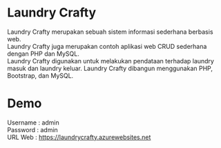 # Laundry Crafty
Laundry Crafty merupakan sebuah sistem informasi sederhana berbasis web.<br />
Laundry Crafty juga merupakan contoh aplikasi web CRUD sederhana dengan PHP dan MySQL.<br />
Laundry Crafty digunakan untuk melakukan pendataan terhadap laundry masuk dan laundry keluar. Laundry Crafty dibangun menggunakan PHP, Bootstrap, dan MySQL.

# Demo
Username	: admin<br />
Password	: admin<br />
URL Web		: https://laundrycrafty.azurewebsites.net
